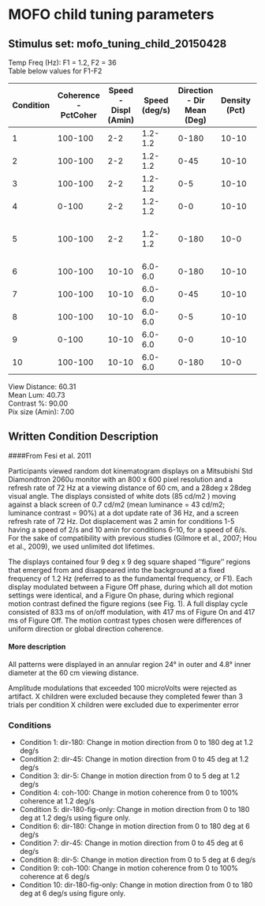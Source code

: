 # MOFO child tuning parameters
## Stimulus set: mofo_tuning_child_20150428


Temp Freq (Hz): F1 = 1.2, F2 = 36  
Table below values for F1-F2  

|  Condition | Coherence - PctCoher   | Speed - Displ (Amin)  | Speed (deg/s)| Direction - Dir Mean (Deg)  |  Density (Pct) | Notes|
|---|---|---|---|---|---|---|
| 1 |100-100 |2-2 |1.2-1.2|0-180 |10-10 | dir-180|
| 2 |100-100 |2-2 |1.2-1.2|0-45  |10-10 | dir-45 |
| 3 |100-100 |2-2 |1.2-1.2|0-5   |10-10 | dir-5|
| 4 |0-100   |2-2 |1.2-1.2|0-0   |10-10 | coh-100|
| 5 |100-100 |2-2 |1.2-1.2|0-180 |10-0  |dir-180-figure only|
| 6 |100-100 |10-10|6.0-6.0|0-180 |10-10 | dir-180|
| 7 |100-100 |10-10|6.0-6.0|0-45  |10-10 | dir-45|
| 8 |100-100 |10-10|6.0-6.0|0-5   |10-10 | dir-5|
| 9 |0-100   |10-10|6.0-6.0|0-0   |10-10 | coh-100|
| 10|100-100 |10-10|6.0-6.0|0-180 |10-0  |figure only |


View Distance: 60.31  
Mean Lum: 40.73  
Contrast %: 90.00  
Pix size (Amin): 7.00  


## Written Condition Description

####From Fesi et al. 2011

Participants viewed random dot kinematogram displays on a Mitsubishi Std Diamondtron 2060u monitor with an 800 x 600 pixel resolution and a refresh rate of 72 Hz at a viewing distance of 60 cm, and a 28deg x 28deg visual angle. The displays consisted of white dots (85 cd/m2 ) moving against a black screen of 0.7 cd/m2 (mean luminance = 43 cd/m2; luminance contrast = 90%) at a dot update rate of 36 Hz, and a screen refresh rate of 72 Hz. Dot displacement was 2 amin for conditions 1-5 having a speed of 2/s and 10 amin for conditions 6-10, for a speed of 6/s. For the sake of compatibility with previous studies (Gilmore et al., 2007; Hou et al., 2009), we used unlimited dot lifetimes.

The displays contained four 9 deg x 9 deg square shaped ‘‘figure’’ regions that emerged from and disappeared into the background at a fixed frequency of 1.2 Hz (referred to as the fundamental frequency, or F1). Each display modulated between a Figure Off phase, during which all dot motion settings were identical, and a Figure On phase, during which regional motion contrast defined the figure regions (see Fig. 1). A full display cycle consisted of 833 ms of on/off modulation, with 417 ms of Figure On and 417 ms of Figure Off. The motion contrast types chosen were differences of uniform direction or global direction coherence.

#### More description

All patterns were displayed in an annular region 24° in outer and 4.8° inner diameter at the 60 cm viewing distance.

Amplitude modulations that exceeded 100 microVolts were rejected as artifact.
X children were excluded because they completed fewer than 3 trials per condition
X children were excluded due to experimenter error


### Conditions

- Condition 1: dir-180: Change in motion direction from 0 to 180 deg at 1.2 deg/s  
- Condition 2: dir-45: Change in motion direction from 0 to 45 deg at 1.2 deg/s  
- Condition 3: dir-5: Change in motion direction from 0 to 5 deg at 1.2 deg/s  
- Condition 4: coh-100: Change in motion coherence from 0 to 100% coherence at 1.2 deg/s  
- Condition 5: dir-180-fig-only: Change in motion direction from 0 to 180 deg at 1.2 deg/s using figure only.  
- Condition 6: dir-180: Change in motion direction from 0 to 180 deg at 6 deg/s  
- Condition 7: dir-45: Change in motion direction from 0 to 45 deg at 6 deg/s  
- Condition 8: dir-5: Change in motion direction from 0 to 5 deg at 6 deg/s  
- Condition 9: coh-100: Change in motion coherence from 0 to 100% coherence at 6 deg/s  
- Condition 10: dir-180-fig-only: Change in motion direction from 0 to 180 deg at 6 deg/s using figure only.  
